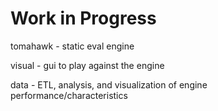 # Work in Progress

tomahawk - static eval engine

visual - gui to play against the engine

data - ETL, analysis, and visualization of engine performance/characteristics
